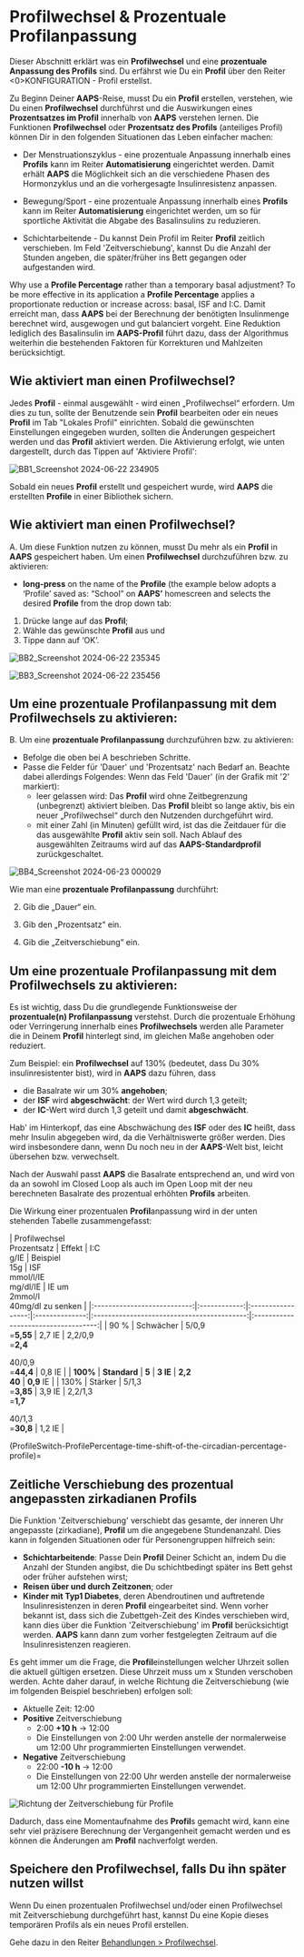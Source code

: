 # Profilwechsel & Prozentuale Profilanpassung

Dieser Abschnitt erklärt was ein **Profilwechsel** und eine **prozentuale Anpassung des Profils** sind. Du erfährst wie Du ein **Profil** über den Reiter <0>KONFIGURATION - Profil</a> erstellst.

Zu Beginn Deiner **AAPS**-Reise, musst Du ein **Profil** erstellen, verstehen, wie Du einen **Profilwechsel** durchführst und die Auswirkungen eines **Prozentsatzes im Profil** innerhalb von **AAPS** verstehen lernen. Die Funktionen **Profilwechsel** oder **Prozentsatz des Profils** (anteiliges Profil) können Dir in den folgenden Situationen das Leben einfacher machen:

- Der Menstruationszyklus - eine prozentuale Anpassung innerhalb eines **Profils** kann im Reiter **Automatisierung** eingerichtet werden. Damit erhält **AAPS** die Möglichkeit sich an die verschiedene Phasen des Hormonzyklus und an die vorhergesagte Insulinresistenz anpassen.

- Bewegung/Sport - eine prozentuale Anpassung innerhalb eines **Profils** kann im Reiter **Automatisierung** eingerichtet werden, um so für sportliche Aktivität die Abgabe des Basalinsulins zu reduzieren.

- Schichtarbeitende - Du kannst Dein Profil im Reiter **Profil** zeitlich verschieben. Im Feld 'Zeitverschiebung', kannst Du die Anzahl der Stunden angeben, die später/früher ins Bett gegangen oder aufgestanden wird.

Why use a **Profile Percentage** rather than a temporary basal adjustment? To be more effective in its application a **Profile Percentage** applies a proportionate reduction or increase across: basal, ISF and I:C. Damit erreicht man, dass **AAPS** bei der Berechnung der benötigten Insulinmenge berechnet wird, ausgewogen und gut balanciert vorgeht. Eine Reduktion lediglich des Basalinsulin im **AAPS-Profil** führt dazu, dass der Algorithmus weiterhin die bestehenden Faktoren für Korrekturen und Mahlzeiten berücksichtigt.

## Wie aktiviert man einen Profilwechsel?

Jedes **Profil** - einmal ausgewählt - wird einen „Profilwechsel“ erfordern. Um dies zu tun, sollte der Benutzende sein **Profil** bearbeiten oder ein neues **Profil** im Tab "Lokales Profil" einrichten. Sobald die gewünschten Einstellungen eingegeben wurden, sollten die Änderungen gespeichert werden und das **Profil** aktiviert werden. Die Aktivierung erfolgt, wie unten dargestellt, durch das Tippen auf 'Aktiviere Profil':

![BB1_Screenshot 2024-06-22 234905](../images/ProfileSwitch1.png)

Sobald ein neues **Profil** erstellt und gespeichert wurde, wird **AAPS** die erstellten **Profile** in einer Bibliothek sichern.

## Wie aktiviert man einen Profilwechsel?

A. Um diese Funktion nutzen zu können, musst Du mehr als ein **Profil** in **AAPS** gespeichert haben. Um einen **Profilwechsel** durchzuführen bzw. zu aktivieren:

- **long-press** on the name of the **Profile** (the example below adopts a ‘Profile’ saved as: “School” on **AAPS’** homescreen and selects the desired **Profile** from the drop down tab:

1. Drücke lange auf das **Profil**;
2. Wähle das gewünschte **Profil** aus und
3. Tippe dann auf ‘OK’.

![BB2_Screenshot 2024-06-22 235345](../images/ProfileSwitch2.png)

![BB3_Screenshot 2024-06-22 235456](../images/ProfileSwitch3.png)

## Um eine prozentuale Profilanpassung mit dem Profilwechsels zu aktivieren:

B. Um eine **prozentuale Profilanpassung** durchzuführen bzw. zu aktivieren:

- Befolge die oben bei A beschrieben Schritte.
- Passe die Felder für 'Dauer' und 'Prozentsatz' nach Bedarf an. Beachte dabei allerdings Folgendes: Wenn das Feld 'Dauer' (ín der Grafik mit '2' markiert): 
    - leer gelassen wird: Das **Profil** wird ohne Zeitbegrenzung (unbegrenzt) aktiviert bleiben. Das **Profil** bleibt so lange aktiv, bis ein neuer „Profilwechsel“ durch den Nutzenden durchgeführt wird.
    - mit einer Zahl (in Minuten) gefüllt wird, ist das die Zeitdauer für die das ausgewählte **Profil** aktiv sein soll. Nach Ablauf des ausgewählten Zeitraums wird auf das **AAPS-Standardprofil** zurückgeschaltet.

![BB4_Screenshot 2024-06-23 000029](../images/ProfileSwitch4.png)

Wie man eine **prozentuale Profilanpassung** durchführt:

2. Gib die „Dauer“ ein.

3. Gib den „Prozentsatz“ ein.

4. Gib die „Zeitverschiebung“ ein.

## Um eine prozentuale Profilanpassung mit dem Profilwechsels zu aktivieren:

Es ist wichtig, dass Du die grundlegende Funktionsweise der **prozentuale(n) Profilanpassung** verstehst. Durch die prozentuale Erhöhung oder Verringerung innerhalb eines **Profilwechsels** werden alle Parameter die in Deinem **Profil** hinterlegt sind, im gleichen Maße angehoben oder reduziert.

Zum Beispiel: ein **Profilwechsel** auf 130% (bedeutet, dass Du 30% insulinresistenter bist), wird in **AAPS** dazu führen, dass

- die Basalrate wir um 30% **angehoben**; 
- der **ISF** wird **abgeschwächt**: der Wert wird durch 1,3 geteilt;
- der **IC**-Wert wird durch 1,3 geteilt und damit **abgeschwächt**.

Hab' im Hinterkopf, das eine Abschwächung des **ISF** oder des **IC** heißt, dass mehr Insulin abgegeben wird, da die Verhältniswerte größer werden. Dies wird insbesondere dann, wenn Du noch neu in der **AAPS**-Welt bist, leicht übersehen bzw. verwechselt.

Nach der Auswahl passt **AAPS** die Basalrate entsprechend an, und wird von da an sowohl im Closed Loop als auch im Open Loop mit der neu berechneten Basalrate des prozentual erhöhten **Profils** arbeiten.

Die Wirkung einer prozentualen **Profil**anpassung wird in der unten stehenden Tabelle zusammengefasst:

| Profilwechsel  
Prozentsatz |    Effekt    |    I:C  
g/IE     | Beispiel  
15g |         ISF  
mmol/l/IE  
mg/dl/IE         | IE um  
2mmol/l  
40mg/dl zu senken |
|:---------------------------:|:------------:|:-----------------:|:--------------:|:------------------------------------------:|:-----------------------------------:|
|            90 %             |  Schwächer   | 5/0,9  
=**5,55** |     2,7 IE     | 2,2/0,9  
=**2,4**  
  
40/0,9  
=**44,4** |               0,8 IE                |
|          **100%**           | **Standard** |       **5**       |    **3 IE**    |                **2,2  
40**                |             **0,9** IE              |
|            130%             |   Stärker    | 5/1,3  
=**3,85** |     3,9 IE     | 2,2/1,3  
=**1,7**  
  
40/1,3  
=**30,8** |               1,2 IE                |

(ProfileSwitch-ProfilePercentage-time-shift-of-the-circadian-percentage-profile)=

## Zeitliche Verschiebung des prozentual angepassten zirkadianen Profils

Die Funktion 'Zeitverschiebung' verschiebt das gesamte, der inneren Uhr angepasste (zirkadiane), **Profil** um die angegebene Stundenanzahl. Dies kann in folgenden Situationen oder für Personengruppen hilfreich sein:

- **Schichtarbeitende**: Passe Dein **Profil** Deiner Schicht an, indem Du die Anzahl der Stunden angibst, die Du schichtbedingt später ins Bett gehst oder früher aufstehen wirst; 
- **Reisen über und durch Zeitzonen**; oder
- **Kinder mit Typ1 Diabetes**, deren Abendroutinen und auftretende Insulinresistenzen in deren **Profil** eingearbeitet sind. Wenn vorher bekannt ist, dass sich die Zubettgeh-Zeit des Kindes verschieben wird, kann dies über die Funktion 'Zeitverschiebung' im **Profil** berücksichtigt werden. **AAPS** kann dann zum vorher festgelegten Zeitraum auf die Insulinresistenzen reagieren.

Es geht immer um die Frage, die **Profil**einstellungen welcher Uhrzeit sollen die aktuell gültigen ersetzen. Diese Uhrzeit muss um x Stunden verschoben werden. Achte daher darauf, in welche Richtung die Zeitverschiebung (wie im folgenden Beispiel beschrieben) erfolgen soll:

- Aktuelle Zeit: 12:00
- **Positive** Zeitverschiebung 
    - 2:00 **+10 h** -> 12:00
    - Die Einstellungen von 2:00 Uhr werden anstelle der normalerweise um 12:00 Uhr programmierten Einstellungen verwendet.
- **Negative** Zeitverschiebung 
    - 22:00 **-10 h** -> 12:00
    - Die Einstellungen von 22:00 Uhr werden anstelle der normalerweise um 12:00 Uhr programmierten Einstellungen verwendet.

![Richtung der Zeitverschiebung für Profile](../images/ProfileSwitch_PlusMinus2.png)

Dadurch, dass eine Momentaufnahme des **Profil**s gemacht wird, kann eine sehr viel präzisere Berechnung der Vergangenheit gemacht werden und es können die Änderungen am **Profil** nachverfolgt werden.

## Speichere den Profilwechsel, falls Du ihn später nutzen willst

Wenn Du einen prozentualen Profilwechsel und/oder einen Profilwechsel mit Zeitverschiebung durchgeführt hast, kannst Du eine Kopie dieses temporären Profils als ein neues Profil erstellen.

Gehe dazu in den Reiter [Behandlungen > Profilwechsel](#your-aaps-profile-clone-profile-switch).